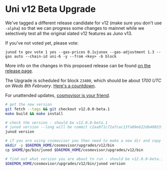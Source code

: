 # Uni v12 Beta Upgrade

We've tagged a different release candidate for v12 (make sure you don't use `-alpha`) so that we can progress some changes to mainnet while we selectively test all the original slated v12 features as Juno v13.

If you've not voted yet, please vote:

    junod tx gov vote 1 yes --gas-prices 0.1ujunox --gas-adjustment 1.3 --gas auto --chain-id uni-6 -y --from <key> -b block

More info on the changes in this proposed release can be found [on the release page](https://github.com/CosmosContracts/juno/releases/tag/v12.0.0-beta).

The Upgrade is scheduled for block `23400`, which should be about _1700 UTC on Weds 8th February_. [Here's a countdown](https://testnet.mintscan.io/juno-testnet/blocks/23400).

For unattended updates, [cosmovisor is your friend](https://docs.junochain.com/validators/setting-up-cosmovisor).

```bash
# get the new version
git fetch --tags && git checkout v12.0.0-beta.1
make build && make install

# check the version - should be v12.0.0-beta.1
# junod version --long will be commit c2aa971c72afcac13fa09e622db40853f5c86f24
junod version

# if you are using cosmovisor you then need to make a new dir and copy this new binary
mkdir -p $DAEMON_HOME/cosmovisor/upgrades/v12/bin
cp $HOME/go/bin/junod $DAEMON_HOME/cosmovisor/upgrades/v12/bin

# find out what version you are about to run - should be v12.0.0-beta.1
$DAEMON_HOME/cosmovisor/upgrades/v12/bin/junod version
```
